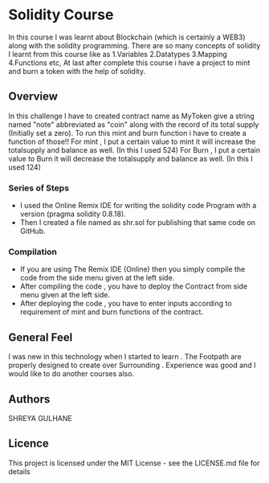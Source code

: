 # Solidity Course
In this course I was learnt about Blockchain (which is certainly a WEB3) along with the solidity programming. There are so many concepts of solidity I learnt from this course like as
1.Variables
2.Datatypes
3.Mapping
4.Functions etc,
At last after complete this course i have a project to mint and burn a token with the help of solidity.

## Overview

In this challenge I have to created contract name as MyToken give a string named "note" abbreviated as "coin" along with the record of its total supply (Initially set a zero). 
To run this mint and burn function i have to create a function of those!!
For mint , I put a certain value to mint it will increase the totalsupply and balance as well. (In this I used 524)
For Burn , I put a certain value to Burn it will decrease the totalsupply and balance as well. (In this I  used 124)

### Series of Steps

* I used the Online Remix IDE for writing the solidity code Program with a version (pragma solidity 0.8.18).
* Then I created a file named as shr.sol for publishing that same code on GitHub.

### Compilation 

* If you are using The Remix IDE (Online) then you simply compile the code from the side menu given at the left side.
* After compiling the code , you have to deploy the Contract from side menu given at the left side.
* After deploying the code , you have to enter inputs according to requirement of mint and burn functions of the contract. 

## General Feel

I was new in this technology when I started to learn . The Footpath are properly designed to create over Surrounding . Experience was good and I would like to do another courses also.

## Authors

SHREYA GULHANE

## Licence 
This project is licensed under the MIT License - see the LICENSE.md file for details
